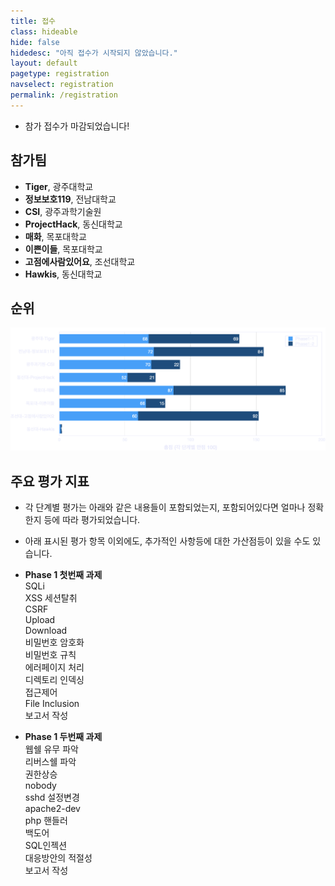 ```yaml
---
title: 접수
class: hideable
hide: false
hidedesc: "아직 접수가 시작되지 않았습니다."
layout: default
pagetype: registration
navselect: registration
permalink: /registration
---
```



* 참가 접수가 마감되었습니다!

## 참가팀 

* **Tiger**, 광주대학교
* **정보보호119**, 전남대학교
* **CSI**, 광주과학기술원
* **ProjectHack**, 동신대학교
* **매화**, 목포대학교
* **이쁜이들**, 목포대학교
* **고점에사람있어요**, 조선대학교
* **Hawkis**, 동신대학교

## 순위

<p class="oversize"><img src="/assets/img/rank.png"></p>

## 주요 평가 지표
* 각 단계별 평가는 아래와 같은 내용들이 포함되었는지, 포함되어있다면 얼마나 정확한지 등에 따라 평가되었습니다.
* 아래 표시된 평가 항목 이외에도, 추가적인 사항등에 대한 가산점등이 있을 수도 있습니다.

* **Phase 1 첫번째 과제**  
    SQLi  
    XSS 세션탈취   
    CSRF  
    Upload  
    Download  
    비밀번호 암호화  
    비밀번호 규칙  
    에러페이지 처리  
    디렉토리 인덱싱  
    접근제어   
    File Inclusion  
    보고서 작성  

* **Phase 1 두번째 과제**   
    웹쉘 유무 파악  
    리버스쉘 파악  
    권한상승   
    nobody  
    sshd 설정변경  
    apache2-dev  
    php 핸들러  
    백도어  
    SQL인젝션  
    대응방안의 적절성  
    보고서 작성  

<!-- [새 창에서 보기](https://docs.google.com/forms/d/e/1FAIpQLSdlLooDw08T5JQCSOtVcx1sHs9s7_LcxAWxLJB8djLKivjNBQ/viewform?embedded=true){:target="_blank"}  

<embed id="submit-form" src="https://docs.google.com/forms/d/e/1FAIpQLSdlLooDw08T5JQCSOtVcx1sHs9s7_LcxAWxLJB8djLKivjNBQ/viewform?embedded=true" />

<style>
  embed#submit-form {
    display: block;
    margin: auto;
    width: 100%;
    height: 70vh;
    background: #fff;
    border-radius: .5em;
  }
</style> -->
